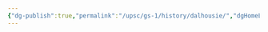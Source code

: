```yaml
---
{"dg-publish":true,"permalink":"/upsc/gs-1/history/dalhousie/","dgHomeLink":true,"dgPassFrontmatter":false}
---
```


